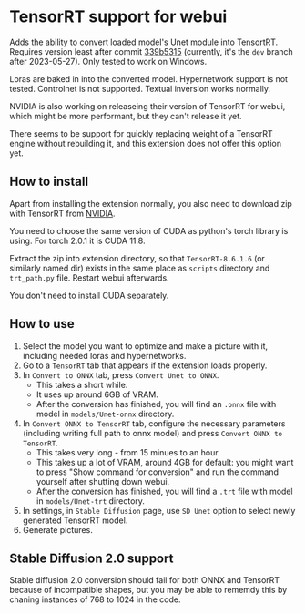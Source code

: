 # TensorRT support for webui

Adds the ability to convert loaded model's Unet module into TensortRT. Requires version least after commit [339b5315](htts://github.com/AUTOMATIC1111/stable-diffusion-webui/commit/339b5315700a469f4a9f0d5afc08ca2aca60c579) (currently, it's the `dev` branch after 2023-05-27). Only tested to work on Windows.

Loras are baked in into the converted model. Hypernetwork support is not tested. Controlnet is not supported. Textual inversion works normally.

NVIDIA is also working on releaseing their version of TensorRT for webui, which might be more performant, but they can't release it yet.

There seems to be support for quickly replacing weight of a TensorRT engine without rebuilding it, and this extension does not offer this option yet.

## How to install

Apart from installing the extension normally, you also need to download zip with TensorRT from [NVIDIA](https://developer.nvidia.com/nvidia-tensorrt-8x-download).

You need to choose the same version of CUDA as python's torch library is using. For torch 2.0.1 it is CUDA 11.8.

Extract the zip into extension directory, so that `TensorRT-8.6.1.6` (or similarly named dir) exists in the same place as `scripts` directory and `trt_path.py` file. Restart webui afterwards.

You don't need to install CUDA separately.

## How to use

1. Select the model you want to optimize and make a picture with it, including needed loras and hypernetworks.
2. Go to a `TensorRT` tab that appears if the extension loads properly.
3. In `Convert to ONNX` tab, press `Convert Unet to ONNX`.
   * This takes a short while.
   * It uses up around 6GB of VRAM.
   * After the conversion has finished, you will find an `.onnx` file with model in `models/Unet-onnx` directory.
4. In `Convert ONNX to TensorRT` tab, configure the necessary parameters (including writing full path to onnx model) and press `Convert ONNX to TensorRT`.
   * This takes very long - from 15 minues to an hour.
   * This takes up a lot of VRAM, around 4GB for default: you might want to press "Show command for conversion" and run the command yourself after shutting down webui.
   * After the conversion has finished, you will find a `.trt` file with model in `models/Unet-trt` directory.
5. In settings, in `Stable Diffusion` page, use `SD Unet` option to select newly generated TensorRT model.
6. Generate pictures.

## Stable Diffusion 2.0 support
Stable diffusion 2.0 conversion should fail for both ONNX and TensorRT because of incompatible shapes, but you may be able to rememdy this by chaning instances of 768 to 1024 in the code.
